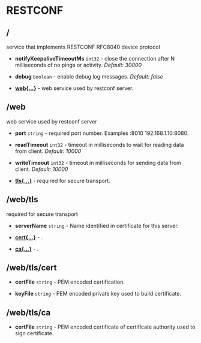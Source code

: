 

# RESTCONF


## <a name="/restconf"></a>/
service that implements RESTCONF RFC8040 device protocol


  
* **notifyKeepaliveTimeoutMs** `int32` - close the connection after N milliseconds of no pings or activity.  *Default: 30000* 

  
* **debug** `boolean` - enable debug log messages.  *Default: false* 

  
* **[web{…}](#/web)** - web service used by restconf server. 







## <a name="/web"></a>/web
web service used by restconf server


  
* **port** `string` - required port number.  Examples :8010  192.168.1.10:8080. 

  
* **readTimeout** `int32` - timeout in milliseconds to wait for reading data from client.  *Default: 10000* 

  
* **writeTimeout** `int32` - timeout in milliseconds for sending data from client.  *Default: 10000* 

  
* **[tls{…}](#/web/tls)** - required for secure transport. 







## <a name="/web/tls"></a>/web/tls
required for secure transport


  
* **serverName** `string` - Name identified in certificate for this server. 

  
* **[cert{…}](#/web/tls/cert)** - . 

  
* **[ca{…}](#/web/tls/ca)** - . 







## <a name="/web/tls/cert"></a>/web/tls/cert



  
* **certFile** `string` - PEM encoded certification. 

  
* **keyFile** `string` - PEM encoded private key used to build certificate. 







## <a name="/web/tls/ca"></a>/web/tls/ca



  
* **certFile** `string` - PEM encoded certificate of certificate authority used to sign certificate. 







